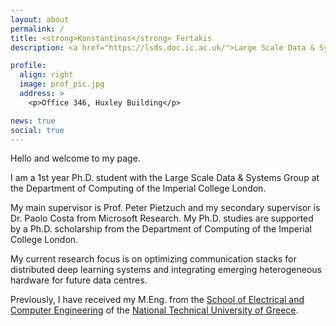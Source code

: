 ```yaml
---
layout: about
permalink: /
title: <strong>Konstantinos</strong> Fertakis
description: <a href="https://lsds.doc.ic.ac.uk/">Large Scale Data & Systems Group</a>, Imperial College London

profile:
  align: right
  image: prof_pic.jpg
  address: >
    <p>Office 346, Huxley Building</p>

news: true
social: true
---
```


Hello and welcome to my page. 

I am a 1st year Ph.D. student with the Large Scale Data & Systems Group at the Department of Computing of the Imperial College London. 

My main supervisor is Prof. Peter Pietzuch and my secondary supervisor is Dr. Paolo Costa from Microsoft Research. My Ph.D. studies are supported by a Ph.D. scholarship from the Department of Computing of the Imperial College London. 

My current research focus is on optimizing communication stacks for distributed deep learning systems and integrating emerging heterogeneous hardware for future data centres. 

Previously, I have received my M.Eng. from the [School of Electrical and Computer Engineering](https://www.ece.ntua.gr/en) of the [National Technical University of Greece](https://www.ntua.gr/en/).
